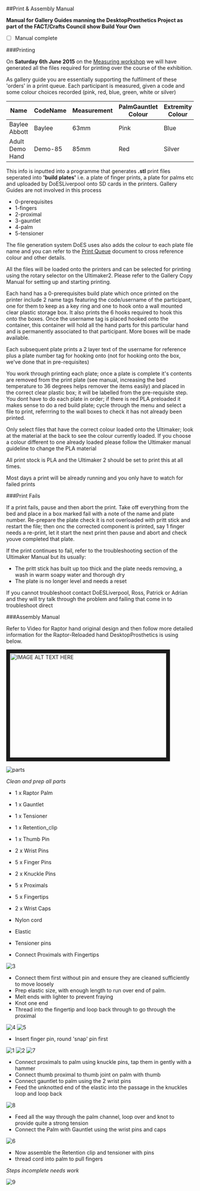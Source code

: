 ##Print & Assembly Manual

**Manual for Gallery Guides manning the DesktopProsthetics Project as part of the FACT/Crafts Council show Build Your Own**
* [ ] Manual complete

###Printing

On **Saturday 6th June 2015** on the [Measuring workshop](https://github.com/cheapjack/buildyourown/blob/master/events/MeasuringUpWorkshop.md) we will have generated all the files required for printing over the course of the exhibition.

As gallery guide you are essentially supporting the fulfilment of these 'orders' in a print queue. Each participant is measured, given a code and some colour choices recorded (pink, red, blue, green, white or silver)

Name | CodeName | Measurement | PalmGauntlet Colour | Extremity Colour
------------ | ------------- |------------ | ------------- |------------
Baylee Abbott | Baylee | 63mm | Pink | Blue
Adult Demo Hand | Demo-85 | 85mm | Red | Silver

This info is inputted into a programme that generates **.stl** print files seperated into **'build plates'** i.e. a plate of finger prints, a plate for palms etc and uploaded by DoESLiverpool onto SD cards in the printers. Gallery Guides are not involved in this process

 * 0-prerequisites
 * 1-fingers
 * 2-proximal
 * 3-gauntlet
 * 4-palm
 * 5-tensioner

The file generation system DoES uses also adds the colour to each plate file name and you can refer to the [Print Queue](https://github.com/cheapjack/buildyourown/blob/master/Manual/PrintQueue.md) document to cross reference colour and other details.

All the files will be loaded onto the printers and can be selected for printing using the rotary selector on the Ultimaker2. Please refer to the Gallery Copy Manual for setting up and starting printing.

Each hand has a 0-prerequisites build plate which once printed on the printer include 2 name tags featuring the code/username of the participant, one for them to keep as a key ring and one to hook onto a wall mounted clear plastic storage box. It also prints the 6 hooks required to hook this onto the boxes. Once the username tag is placed hooked onto the container, this container will hold all the hand parts for this particular hand and is permanently associated to that participant. More boxes will be made available.

Each subsequent plate prints a 2 layer text of the username for reference plus a plate number tag for hooking onto (not for hooking onto the box, we've done that in pre-requisites)

You work through printing each plate; once a plate is complete it's contents are removed from the print plate (see manual, increasing the bed temperature to 36 degrees helps remover the items easily) and placed in the correct clear plastic box; it will be labelled from the pre-requisite step. You dont have to do each plate in order; if there is red PLA preloaded it makes sense to do a red build plate; cycle through the menu and select a file to print, referrring to the wall boxes to check it has not already been printed.

Only select files that have the correct colour loaded onto the Ultimaker; look at the material at the back to see the colour currently loaded. If you choose a colour different to one already loaded please follow the Ultimaker manual guideline to change the PLA material

All print stock is PLA and the Ultimaker 2 should be set to print this at all times.

Most days a print will be already running and you only have to watch for failed prints

###Print Fails

If a print fails, pause and then abort the print. Take off everything from the bed and place in a box marked fail with a note of the name and plate number. Re-prepare the plate check it is not overloaded with pritt stick and restart the file; then onc the corrected component is printed, say 1 finger needs a re-print, let it start the next print then pause and abort and check youve completed that plate.

If the print continues to fail, refer to the troubleshooting section of the Ultimaker Manual but its usually:
 * The pritt stick has built up too thick and the plate needs removing,  a wash in warm soapy water and thorough dry
 * The plate is no longer level and needs a reset

If you cannot troubleshoot contact DoESLiverpool, Ross, Patrick or Adrian and they will try talk through the problem and failing that come in to troubleshoot direct

###Assembly Manual

Refer to Video for Raptor hand original design and then follow more detailed information for the Raptor-Reloaded hand DesktopProsthetics is using below.

<a href="http://www.youtube.com/watch?feature=player_embedded&v=5HVwC3RnWXk
" target="_blank"><img src="http://img.youtube.com/vi/5HVwC3RnWXk/0.jpg" 
alt="IMAGE ALT TEXT HERE" width="420" height="280" border="10" /></a>

![parts](https://cloud.githubusercontent.com/assets/128456/7897252/8ff60fb0-06cc-11e5-8ab6-44768519a450.png)

*Clean and prep all parts*
 * 1 x Raptor Palm
 * 1 x Gauntlet
 * 1 x Tensioner
 * 1 x Retention_clip
 * 1 x Thumb Pin
 * 2 x Wrist Pins
 * 5 x Finger Pins
 * 2 x Knuckle Pins
 * 5 x Proximals
 * 5 x Fingertips
 * 2 x Wrist Caps
 * Nylon cord
 * Elastic
 * Tensioner pins



 * Connect Proximals with Fingertips

![3](https://cloud.githubusercontent.com/assets/128456/7897559/ca290b3c-06d7-11e5-973e-c7ed0ed94daf.png)

 * Connect them first without pin and ensure they are cleaned sufficiently to move loosely
 * Prep elastic size, with enough length to run over end of palm. 
 * Melt ends with lighter to prevent fraying
 * Knot one end 
 * Thread into the fingertip and loop back through to go through the proximal

![4](https://cloud.githubusercontent.com/assets/128456/7897560/ca296b90-06d7-11e5-9bf0-bbaf5200f3a9.png)
![5](https://cloud.githubusercontent.com/assets/128456/7897597/20859080-06d9-11e5-8f9b-975aee17e6c4.png)

 * Insert finger pin, round 'snap' pin first

![1](https://cloud.githubusercontent.com/assets/128456/7897524/a3c154aa-06d6-11e5-9719-a3b6cce864ed.png)
![2](https://cloud.githubusercontent.com/assets/128456/7897558/ca2468a2-06d7-11e5-8b05-6fbb13b2679d.png)
![7](https://cloud.githubusercontent.com/assets/128456/7897617/d70439f6-06d9-11e5-959f-58de01bfa4d5.png)

 * Connect proximals to palm using knuckle pins, tap them in gently with a hammer
 * Connect thumb proximal to thumb joint on palm with thumb
 * Connect gauntlet to palm using the 2 wrist pins
 * Feed the unknotted end of the elastic into the passage in the knuckles loop and loop back

![8](https://cloud.githubusercontent.com/assets/128456/7897688/96724fe2-06dc-11e5-9d4d-85de57866555.png)

 * Feed all the way through the palm channel, loop over and knot to provide quite a strong tension
 * Connect the Palm with Gauntlet using the wrist pins and caps

![6](https://cloud.githubusercontent.com/assets/128456/7897598/20abf9aa-06d9-11e5-89b6-a296a4aa3d06.png)

 * Now assemble the Retention clip and tensioner with pins
 * thread cord into palm to pull fingers

*Steps incomplete needs work*

![9](https://cloud.githubusercontent.com/assets/128456/7897687/966d41dc-06dc-11e5-9e51-250d14f156d8.png)


